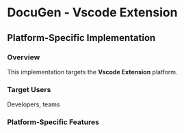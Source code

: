 # DocuGen - Vscode Extension

## Platform-Specific Implementation

### Overview
This implementation targets the **Vscode Extension** platform.

### Target Users
Developers, teams

### Platform-Specific Features
